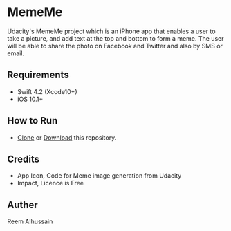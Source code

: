 # MemeMe

Udacity's MemeMe project which is an iPhone app that enables a user to take a picture, and add text at the top and bottom to form a meme. The user will be able to share the photo on Facebook and Twitter and also by SMS or email.

## Requirements
* Swift 4.2 (Xcode10+)
* iOS 10.1+

## How to Run
* [Clone](https://github.com/reem-alhussain/MemeMe.git) or [Download](https://github.com/reem-alhussain/MemeMe/archive/master.zip) this repository.

## Credits
* App Icon, Code for Meme image generation from Udacity
* Impact, Licence is Free

## Auther

Reem Alhussain
